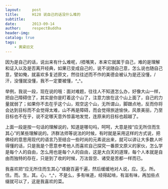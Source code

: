 ```yaml
---
layout:     post
title:      H128 说自己的话没什么难的
subtitle:   
date:       2013-09-14
author:     respectBuddha
header-img: 
catalog: true
tags:
    - 黄粱旧文
---
```


因为是自己的话，说出来有什么难呢，/捂嘴笑，本来它就属于自己，难的是理解和证入以及是否离开经典，如果已变成自己的，说不说随自己意，怎么说也随自己意，譬如俺，就喜欢多复述原文，然往往述而不作的美德会被认为是还没懂，/汗，没懂就没懂，我不一定要被懂，^_^。

举例，我说一段，现在说的哦：面对难题，往往人不知道怎么办，好像大山一样，把自己障碍住了，其实是你是盯着这个山了，注意力放在这个山上面了，自己的力量就弱了；如果你不去在乎这个山，观空这个山，无所谓山，脚跟点地，反而你将会达到目标而不会觉得太难，山不再是障碍，而会觉得旅途愉快，风景美丽，乃至目标也不在乎，说不定哪天意外惊喜地发觉，连原来的目标也超越了。

上面一段是按一句话的理解说的，知道是哪句吗，呵呵，大意是按“应无所住而生其心”的某些理解说的。济群法师等说法的时候，有时就是采用这样的方式说，把佛经的意思用现代的语言乃至结合一些时尚的元素说出来，就可以讲让大多数人听得懂的话，只是我是个愿意参考他人而喜欢自己探究一番原文原义的家伙，怎么学是每个人的自由，怎么用也是每个人的自由，这是大白天的道理，每个人本就是自由而独特的存在，只是到了收的时候，万法皆空、诸受是苦都一样而已。

我喜欢把“应无所住而生其心”琢磨百遍千遍，然后缓缓地对人说，应。无。所。住。而。生。其。心，^_^，不是么，多有味道，经得起啃，有滋有味，再加些点缀就可以了，这是我喜欢的菜。
